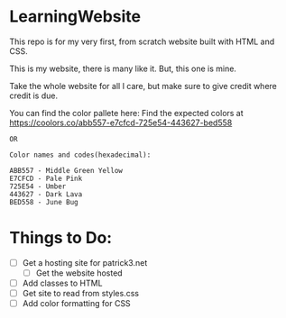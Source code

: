 # LearningWebsite
This repo is for my very first, from scratch website built with HTML and CSS.

This is my website, there is many like it. But, this one is mine.

Take the whole website for all I care, but make sure to give credit where credit is due.

You can find the color pallete here:
    Find the expected colors at https://coolors.co/abb557-e7cfcd-725e54-443627-bed558

    OR

    Color names and codes(hexadecimal):

    ABB557 - Middle Green Yellow
    E7CFCD - Pale Pink
    725E54 - Umber
    443627 - Dark Lava
    BED558 - June Bug

# Things to Do:

- [ ] Get a hosting site for patrick3.net
  - [ ] Get the website hosted
- [ ] Add classes to HTML
- [ ] Get site to read from styles.css
- [ ] Add color formatting for CSS
